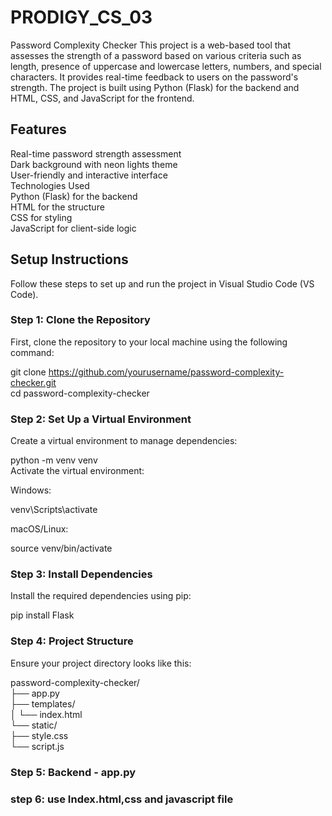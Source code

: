 # **PRODIGY_CS_03**
Password Complexity Checker
This project is a web-based tool that assesses the strength of a password based on various criteria such as length, presence of uppercase and lowercase letters, numbers, and special characters. It provides real-time feedback to users on the password's strength. The project is built using Python (Flask) for the backend and HTML, CSS, and JavaScript for the frontend.

## Features  
Real-time password strength assessment  
Dark background with neon lights theme  
User-friendly and interactive interface  
Technologies Used  
Python (Flask) for the backend  
HTML for the structure  
CSS for styling  
JavaScript for client-side logic  
## Setup Instructions  
Follow these steps to set up and run the project in Visual Studio Code (VS Code).  

### Step 1: Clone the Repository  
First, clone the repository to your local machine using the following command:  

git clone https://github.com/yourusername/password-complexity-checker.git  
cd password-complexity-checker  
### Step 2: Set Up a Virtual Environment  
Create a virtual environment to manage dependencies:  

python -m venv venv  
Activate the virtual environment:  

Windows:  

venv\Scripts\activate  

macOS/Linux:  

source venv/bin/activate  
### Step 3: Install Dependencies  
Install the required dependencies using pip:  


pip install Flask  
### Step 4: Project Structure  
Ensure your project directory looks like this:  

password-complexity-checker/  
├── app.py  
├── templates/  
│   └── index.html  
└── static/  
    ├── style.css  
    └── script.js  
### Step 5: Backend - app.py  
### step 6: use Index.html,css and javascript file
